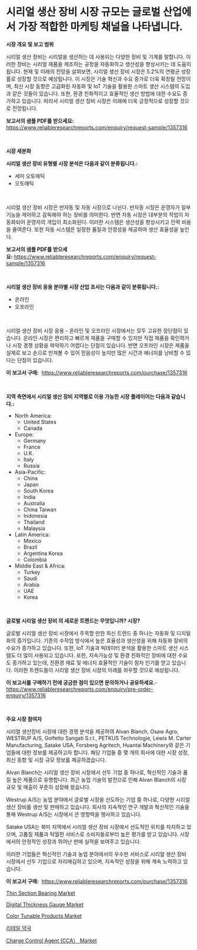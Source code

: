 <p><h1>시리얼 생산 장비 시장 규모는 글로벌 산업에서 가장 적합한 마케팅 채널을 나타냅니다.</h1></p><p><strong>시장 개요 및 보고 범위</strong></p>
<p><p>시리얼 생산 장비는 시리얼을 생산하는 데 사용되는 다양한 장비 및 기계를 말합니다. 이러한 장비는 시리얼 제품을 제조하는 공정을 자동화하고 생산성을 향상시키는 데 도움이 됩니다. 현재 및 미래의 전망을 살펴보면, 시리얼 생산 장비 시장은 5.2%의 연평균 성장률로 성장할 것으로 예상됩니다. 이 시장은 기술 혁신과 수요 증가로 더욱 확장될 전망이며, 최신 시장 동향은 고급화된 자동화 및 IoT 기술을 활용한 스마트 생산 시스템의 도입과 같은 것들이 있습니다. 또한, 환경 친화적이고 효율적인 생산 방법에 대한 수요도 증가하고 있습니다. 따라서 시리얼 생산 장비 시장은 미래에 더욱 긍정적으로 성장할 것으로 전망됩니다.</p></p>
<p><strong>보고서의 샘플 PDF를 받으세요:</strong> <a href="https://www.reliableresearchreports.com/enquiry/request-sample/1357316">https://www.reliableresearchreports.com/enquiry/request-sample/1357316</a></p>
<p>&nbsp;</p>
<p><strong>시장 세분화</strong></p>
<p><strong>시리얼 생산 장비 유형별 시장 분석은 다음과 같이 분류됩니다.:</strong></p>
<p><ul><li>세미 오토매틱</li><li>오토매틱</li></ul></p>
<p>&nbsp;</p>
<p><p>시리얼 생산 장비 시장은 반자동 및 자동 시장으로 나뉜다. 반자동 시장은 운영자가 일부 기능을 제어하고 감독해야 하는 장비를 의미한다. 반면 자동 시장은 대부분의 작업이 자동화되어 운영자의 개입이 최소화된다. 이러한 시스템은 생산성을 향상시키고 인력 비용을 줄여준다. 또한 자동 시스템은 일정한 품질과 안정성을 제공하여 생산 효율성을 높인다.</p></p>
<p><strong>보고서의 샘플 PDF를 받으세요:</strong>&nbsp;<a href="https://www.reliableresearchreports.com/enquiry/request-sample/1357316">https://www.reliableresearchreports.com/enquiry/request-sample/1357316</a></p>
<p>&nbsp;</p>
<p><strong> 시리얼 생산 장비 응용 분야별 시장 산업 조사는 다음과 같이 분류됩니다.:</strong></p>
<p><ul><li>온라인</li><li>오프라인</li></ul></p>
<p>&nbsp;</p>
<p><p>시리얼 생산 장비 시장 응용 - 온라인 및 오프라인 시장에서는 모두 고유한 장단점이 있습니다. 온라인 시장은 편리하고 빠르게 제품을 구매할 수 있지만 직접 제품을 확인하거나 시장 경쟁 상황을 파악하기 어렵다는 단점이 있습니다. 반면 오프라인 시장은 제품을 실제로 보고 손으로 만져볼 수 있어 믿음성이 높지만 많은 시간과 에너지를 낭비할 수 있다는 단점이 있습니다.</p></p>
<p><strong>이 보고서 구매:</strong>&nbsp; <a href="https://www.reliableresearchreports.com/purchase/1357316">https://www.reliableresearchreports.com/purchase/1357316</a></p>
<p>&nbsp;</p>
<p><strong>지역 측면에서 시리얼 생산 장비 지역별로 이용 가능한 시장 플레이어는 다음과 같습니다.:</strong></p>
<p><ul>
    <li>
        North America:
        <ul>
            <li>United States</li>
            <li>Canada</li>
        </ul>
    </li>
    <li>
        Europe:
        <ul>
            <li>Germany</li>
            <li>France</li>
            <li>U.K.</li>
            <li>Italy</li>
            <li>Russia</li>
        </ul>
    </li>
    <li>
        Asia-Pacific:
        <ul>
            <li>China</li>
            <li>Japan</li>
            <li>South Korea</li>
            <li>India</li>
            <li>Australia</li>
            <li>China Taiwan</li>
            <li>Indonesia</li>
            <li>Thailand</li>
            <li>Malaysia</li>
        </ul>
    </li>
    <li>
        Latin America:
        <ul>
            <li>Mexico</li>
            <li>Brazil</li>
            <li>Argentina Korea</li>
            <li>Colombia</li>
        </ul>
    </li>
    <li>
        Middle East & Africa:
        <ul>
            <li>Turkey</li>
            <li>Saudi</li>
            <li>Arabia</li>
            <li>UAE</li>
            <li>Korea</li>
        </ul>
    </li>
    </ul></p>
<p>&nbsp;</p>
<p><strong>글로벌 시리얼 생산 장비 의 새로운 트렌드는 무엇입니까? 시장?</strong></p>
<p><p>글로벌 시리얼 생산 장비 시장에서 주목할 만한 최신 트렌드 중 하나는 자동화 및 디지털화의 증가입니다. 기존의 수작업 방식에서 높은 효율성과 생산성을 위해 자동화 장비의 수요가 증가하고 있습니다. 또한, IoT 기술과 빅데이터 분석을 활용한 스마트 생산 시스템도 더 많이 사용되고 있습니다. 또한, 지속가능성 및 환경 친화적인 장비에 대한 수요도 증가하고 있는데, 친환경 재료 및 에너지 효율적인 기술이 점차 인기를 얻고 있습니다. 이러한 트렌드들이 시리얼 생산 장비 시장의 미래를 좌우할 것으로 예상됩니다.</p></p>
<p><strong>이 보고서를 구매하기 전에 궁금한 점이 있으면 문의하거나 공유하세요.</strong>- <a href="https://www.reliableresearchreports.com/enquiry/pre-order-enquiry/1357316">https://www.reliableresearchreports.com/enquiry/pre-order-enquiry/1357316</a></p>
<p>&nbsp;</p>
<p><strong>주요 시장 참여자</strong></p>
<p><p>시리얼 생산장비 시장에 대한 경쟁 분석을 제공하여 Alvan Blanch, Osaw Agro, WESTRUP A/S, Golfetto Sangati S.r.l., PETKUS Technologie, Lewis M. Carter Manufacturing, Satake USA, Forsberg Agritech, Huantai Machinery와 같은 기업들에 대한 정보를 제공하고자 합니다. 해당 기업들 중 몇 개의 회사에 대한 시장 성장, 최신 동향 및 시장 규모 정보를 제공하겠습니다.</p><p>Alvan Blanch는 시리얼 생산 장비 시장에서 선두 기업 중 하나로, 혁신적인 기술과 품질 높은 제품으로 유명합니다. 최근 농업 기술의 발전으로 인해 Alvan Blanch의 시장 규모 및 매출이 꾸준히 성장해 왔습니다.</p><p>Westrup A/S는 농업 분야에서 글로벌 시장을 선도하는 기업 중 하나로, 다양한 시리얼 생산 장비를 생산 및 판매하고 있습니다. 회사의 지속적인 연구 개발과 혁신적인 기술을 통해 Westrup A/S는 시장에서 큰 영향력을 행사하고 있습니다.</p><p>Satake USA는 북미 지역에서 시리얼 생산 장비 시장에서 선도적인 위치를 차지하고 있으며, 고품질 제품과 탁월한 서비스로 소비자들로부터 높은 평가를 받고 있습니다. 시장에서의 안정적인 성장과 뛰어난 판매 실적을 보여주고 있습니다.</p><p>이러한 기업들은 혁신적인 기술과 농업 분야에서의 우수한 서비스로 시리얼 생산 장비 시장에서 선두 기업으로 자리매김하고 있으며, 지속적인 성장을 위해 계속 노력하고 있습니다.</p></p>
<p><strong>이 보고서 구매:</strong>&nbsp;&nbsp;<a href="https://www.reliableresearchreports.com/purchase/1357316">https://www.reliableresearchreports.com/purchase/1357316</a></p>
<p><p><a href="https://issuu.com/reportprime-2/docs/thin-section-bearing-market-size-2030.pptx">Thin Section Bearing Market</a></p><p><a href="https://view.publitas.com/reportprime-1/digital-thickness-gauge-market-size-evaluating-its-market-trends-growth-and-projections-2024-2031/">Digital Thickness Gauge Market</a></p><p><a href="https://woozy-pyroraptor-a1f.notion.site/Global-Color-Tunable-Products-Market-Size-and-Market-Trends-Insights-and-Projections-from-2024-to-2-ce98c3e518a545ad834048b70d4c0ebf">Color Tunable Products Market</a></p><p><a href="https://github.com/hxzi07639916/Market-Research-Report-List-1/blob/main/7346290193671.md">리테일 약국</a></p><p><a href="https://rainy-horn-d69.notion.site/Charge-Control-Agent-CCA-Market-A-Comprehensive-Report-of-its-Market-Share-Growth-Trends-2024--8dace06016354eb5a4c0521dabe1e32a">Charge Control Agent (CCA） Market</a></p></p>
